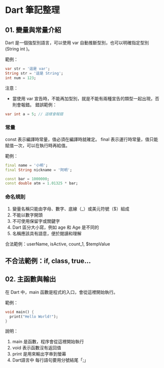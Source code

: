 
# Dart 筆記整理

## 01. 變量與常量介紹

Dart 是一個強型別語言，可以使用 var 自動推斷型別，也可以明確指定型別(String int )。

範例：
```dart
var str = '這是 var';
String str = '這是 String';
int num = 123;
```

注意：
- 當使用 var 宣告時，不能再加型別，就是不能有兩種宣告的類型一起出現，否則會報錯。
錯誤範例：
```dart
var int a = 5; // 這樣會報錯
```

### 常量

const 表示編譯時常量，值必須在編譯時就確定。
final 表示運行時常量，值只能賦值一次，可以在執行時再給值。

範例：
```dart
final name = '小明';
final String nickname = '阿明';

const bar = 1000000;
const double atm = 1.01325 * bar;
```

### 命名規則

1. 變量名稱只能由字母、數字、底線（_）或美元符號（$）組成
2. 不能以數字開頭
3. 不可使用保留字或關鍵字
4. Dart 區分大小寫，例如 age 和 Age 是不同的
5. 名稱應該具有語意，便於閱讀和理解

合法範例：userName, isActive, count_1, $tempValue

不合法範例：if, class, true...
---

## 02. 主函數與輸出

在 Dart 中，main 函數是程式的入口，會從這裡開始執行。

範例：
```dart
void main() {
  print("Hello World!");
}
```

說明：
1. main 是函數，程序會從這裡開始執行
2. void 表示函數沒有返回值
3. print 是用來輸出字串到螢幕
4. Dart語言中 每行語句要用分號結尾「;」

